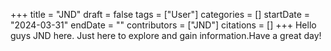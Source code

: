 +++
title = "JND"
draft = false
tags = ["User"]
categories = []
startDate = "2024-03-31"
endDate = ""
contributors = ["JND"]
citations = []
+++
Hello guys JND here. Just here to explore and gain information.Have a great day!
